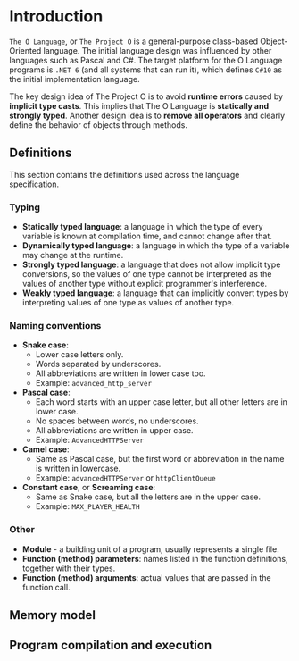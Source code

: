 # Introduction

`The O Language`, or `The Project O` is a general-purpose class-based Object-Oriented language.
The initial language design was influenced by other languages such as Pascal and C#.
The target platform for the O Language programs is `.NET 6` (and all systems that can run it), which defines `C#10` as the initial implementation language.

The key design idea of The Project O is to avoid **runtime errors** caused by **implicit type casts**. This implies that The O Language is **statically and strongly typed**.
Another design idea is to **remove all operators** and clearly define the behavior of objects through methods.

## Definitions

This section contains the definitions used across the language specification.

### Typing

- **Statically typed language**: a language in which the type of every variable is known at compilation time, and cannot change after that.
- **Dynamically typed language**: a language in which the type of a variable may change at the runtime.
- **Strongly typed language**: a language that does not allow implicit type conversions, so the values of one type cannot be interpreted as the values of another type without explicit programmer's interference.
- **Weakly typed language**: a language that can implicitly convert types by interpreting values of one type as values of another type.

### Naming conventions

- **Snake case**:
  - Lower case letters only.
  - Words separated by underscores.
  - All abbreviations are written in lower case too.
  - Example: `advanced_http_server`
- **Pascal case**:
  - Each word starts with an upper case letter, but all other letters are in lower case.
  - No spaces between words, no underscores.
  - All abbreviations are written in upper case.
  - Example: `AdvancedHTTPServer`
- **Camel case**:
  - Same as Pascal case, but the first word or abbreviation in the name is written in lowercase.
  - Example: `advancedHTTPServer` or `httpClientQueue`
- **Constant case**, or **Screaming case**:
  - Same as Snake case, but all the letters are in the upper case.
  - Example: `MAX_PLAYER_HEALTH`

### Other

- **Module** - a building unit of a program, usually represents a single file.
- **Function (method) parameters**: names listed in the function definitions, together with their types.
- **Function (method) arguments**: actual values that are passed in the function call.

## Memory model

## Program compilation and execution
